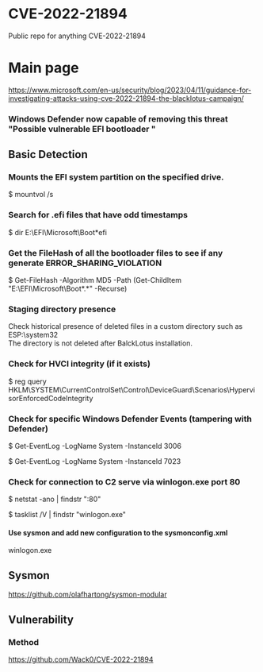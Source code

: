 # CVE-2022-21894
Public repo for anything CVE-2022-21894

# Main page
https://www.microsoft.com/en-us/security/blog/2023/04/11/guidance-for-investigating-attacks-using-cve-2022-21894-the-blacklotus-campaign/
### Windows Defender now capable of removing this threat "Possible vulnerable EFI bootloader "

## Basic Detection
### Mounts the EFI system partition on the specified drive.
  $ mountvol /s

### Search for .efi files that have odd timestamps

  $ dir E:\EFI\Microsoft\Boot\*efi

### Get the FileHash of all the bootloader files to see if any generate ERROR_SHARING_VIOLATION
  $ Get-FileHash -Algorithm MD5 -Path (Get-ChildItem "E:\EFI\Microsoft\Boot\*.*" -Recurse)

### Staging directory presence
  Check historical presence of deleted files in a custom directory such as ESP:\system32\
  The directory is not deleted after BalckLotus installation.

### Check for HVCI integrity (if it exists)
  $ reg query HKLM\SYSTEM\CurrentControlSet\Control\DeviceGuard\Scenarios\HypervisorEnforcedCodeIntegrity

### Check for specific Windows Defender Events (tampering with Defender)
  $ Get-EventLog -LogName System -InstanceId 3006
  
  $ Get-EventLog -LogName System -InstanceId 7023

### Check for connection to C2 serve via winlogon.exe port 80
  $ netstat -ano | findstr ":80"
  
  $ tasklist /V | findstr "winlogon.exe"
#### Use sysmon and add new configuration to the sysmonconfig.xml
  <Image condition="image">winlogon.exe</Image>



## Sysmon
https://github.com/olafhartong/sysmon-modular

## Vulnerability

### Method
https://github.com/Wack0/CVE-2022-21894


